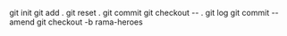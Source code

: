 git init
git add .
git reset .
git commit 
git checkout -- .
git log
git commit --amend
git checkout -b rama-heroes
